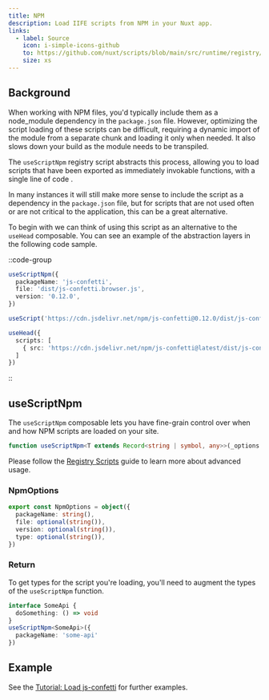 ```yaml
---
title: NPM
description: Load IIFE scripts from NPM in your Nuxt app.
links:
  - label: Source
    icon: i-simple-icons-github
    to: https://github.com/nuxt/scripts/blob/main/src/runtime/registry/npm.ts
    size: xs
---
```


## Background

When working with NPM files, you'd typically include them as a node_module dependency in the `package.json` file. However,
optimizing the script loading of these scripts can be difficult, requiring a dynamic import of the module from a separate chunk and
loading it only when needed. It also slows down your build as the module needs to be transpiled.

The `useScriptNpm` registry script abstracts this process, allowing you to load scripts that have been exported as immediately invokable functions,
with a single line of code .

In many instances it will still make more sense to include the script as a dependency in the `package.json` file, but for scripts that are not used often or
are not critical to the application, this can be a great alternative.

To begin with we can think of using this script as an alternative to the `useHead` composable. You can see an example of the abstraction
layers in the following code sample.

::code-group

```ts [Registry Script useScriptNpm]
useScriptNpm({
  packageName: 'js-confetti',
  file: 'dist/js-confetti.browser.js',
  version: '0.12.0',
})
```

```ts [useScript]
useScript('https://cdn.jsdelivr.net/npm/js-confetti@0.12.0/dist/js-confetti.browser.js')
```

```ts [useHead]
useHead({
  scripts: [
    { src: 'https://cdn.jsdelivr.net/npm/js-confetti@latest/dist/js-confetti.browser.js' }
  ]
})
```

::

## useScriptNpm

The `useScriptNpm` composable lets you have fine-grain control over when and how NPM scripts are loaded on your site.

```ts
function useScriptNpm<T extends Record<string | symbol, any>>(_options: NpmInput) {}
```

Please follow the [Registry Scripts](/docs/guides/registry-scripts) guide to learn more about advanced usage.

### NpmOptions

```ts
export const NpmOptions = object({
  packageName: string(),
  file: optional(string()),
  version: optional(string()),
  type: optional(string()),
})
```

### Return

To get types for the script you're loading, you'll need to augment the types of the `useScriptNpm` function.

```ts
interface SomeApi {
  doSomething: () => void
}
useScriptNpm<SomeApi>({
  packageName: 'some-api'
})
```

## Example

See the [Tutorial: Load js-confetti](/docs/getting-started/confetti-tutorial) for further examples.
